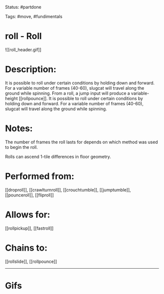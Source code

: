 Status: #partdone 

Tags: #move, #fundimentals

# roll - Roll
![[roll_header.gif]]
# Description:
It is possible to roll under certain conditions by holding down and forward. For a variable number of frames (40-60), slugcat will travel along the ground while spinning. From a roll, a jump input will produce a variable-height [[rollpounce]].
It is possible to roll under certain conditions by holding down and forward. For a variable number of frames (40-60), slugcat will travel along the ground while spinning.

# Notes:
The number of frames the roll lasts for depends on which method was used to begin the roll.

Rolls can ascend 1-tile differences in floor geometry.

# Performed from:
[[droproll]], [[crawlturnroll]], [[crouchtumble]], [[jumptumble]], [[pounceroll]], [[fliproll]]

# Allows for:
[[rollpickup]], [[fastroll]]

# Chains to:
[[rollslide]], [[rollpounce]]

___
# Gifs
